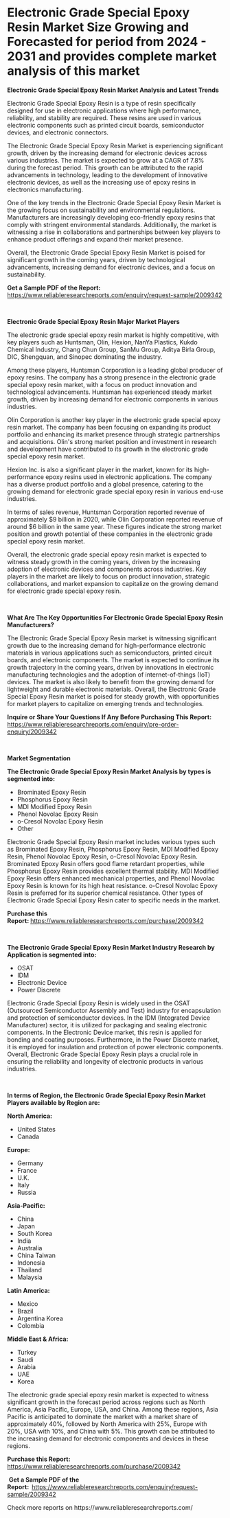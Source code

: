 <p><h1>Electronic Grade Special Epoxy Resin Market Size Growing and Forecasted for period from 2024 - 2031 and provides complete market analysis of this market</h1></p><p><strong>Electronic Grade Special Epoxy Resin Market Analysis and Latest Trends</strong></p>
<p><p>Electronic Grade Special Epoxy Resin is a type of resin specifically designed for use in electronic applications where high performance, reliability, and stability are required. These resins are used in various electronic components such as printed circuit boards, semiconductor devices, and electronic connectors.</p><p>The Electronic Grade Special Epoxy Resin Market is experiencing significant growth, driven by the increasing demand for electronic devices across various industries. The market is expected to grow at a CAGR of 7.8% during the forecast period. This growth can be attributed to the rapid advancements in technology, leading to the development of innovative electronic devices, as well as the increasing use of epoxy resins in electronics manufacturing.</p><p>One of the key trends in the Electronic Grade Special Epoxy Resin Market is the growing focus on sustainability and environmental regulations. Manufacturers are increasingly developing eco-friendly epoxy resins that comply with stringent environmental standards. Additionally, the market is witnessing a rise in collaborations and partnerships between key players to enhance product offerings and expand their market presence.</p><p>Overall, the Electronic Grade Special Epoxy Resin Market is poised for significant growth in the coming years, driven by technological advancements, increasing demand for electronic devices, and a focus on sustainability.</p></p>
<p><strong>Get a Sample PDF of the Report:&nbsp;</strong> <a href="https://www.reliableresearchreports.com/enquiry/request-sample/2009342">https://www.reliableresearchreports.com/enquiry/request-sample/2009342</a></p>
<p>&nbsp;</p>
<p><strong>Electronic Grade Special Epoxy Resin Major Market Players</strong></p>
<p><p>The electronic grade special epoxy resin market is highly competitive, with key players such as Huntsman, Olin, Hexion, NanYa Plastics, Kukdo Chemical Industry, Chang Chun Group, SanMu Group, Aditya Birla Group, DIC, Shengquan, and Sinopec dominating the industry.</p><p>Among these players, Huntsman Corporation is a leading global producer of epoxy resins. The company has a strong presence in the electronic grade special epoxy resin market, with a focus on product innovation and technological advancements. Huntsman has experienced steady market growth, driven by increasing demand for electronic components in various industries.</p><p>Olin Corporation is another key player in the electronic grade special epoxy resin market. The company has been focusing on expanding its product portfolio and enhancing its market presence through strategic partnerships and acquisitions. Olin's strong market position and investment in research and development have contributed to its growth in the electronic grade special epoxy resin market.</p><p>Hexion Inc. is also a significant player in the market, known for its high-performance epoxy resins used in electronic applications. The company has a diverse product portfolio and a global presence, catering to the growing demand for electronic grade special epoxy resin in various end-use industries.</p><p>In terms of sales revenue, Huntsman Corporation reported revenue of approximately $9 billion in 2020, while Olin Corporation reported revenue of around $6 billion in the same year. These figures indicate the strong market position and growth potential of these companies in the electronic grade special epoxy resin market.</p><p>Overall, the electronic grade special epoxy resin market is expected to witness steady growth in the coming years, driven by the increasing adoption of electronic devices and components across industries. Key players in the market are likely to focus on product innovation, strategic collaborations, and market expansion to capitalize on the growing demand for electronic grade special epoxy resin.</p></p>
<p>&nbsp;</p>
<p><strong>What Are The Key Opportunities For Electronic Grade Special Epoxy Resin Manufacturers?</strong></p>
<p><p>The Electronic Grade Special Epoxy Resin market is witnessing significant growth due to the increasing demand for high-performance electronic materials in various applications such as semiconductors, printed circuit boards, and electronic components. The market is expected to continue its growth trajectory in the coming years, driven by innovations in electronic manufacturing technologies and the adoption of internet-of-things (IoT) devices. The market is also likely to benefit from the growing demand for lightweight and durable electronic materials. Overall, the Electronic Grade Special Epoxy Resin market is poised for steady growth, with opportunities for market players to capitalize on emerging trends and technologies.</p></p>
<p><strong>Inquire or Share Your Questions If Any Before Purchasing This Report:</strong> <a href="https://www.reliableresearchreports.com/enquiry/pre-order-enquiry/2009342">https://www.reliableresearchreports.com/enquiry/pre-order-enquiry/2009342</a></p>
<p>&nbsp;</p>
<p><strong>Market Segmentation</strong></p>
<p><strong>The Electronic Grade Special Epoxy Resin Market Analysis by types is segmented into:</strong></p>
<p><ul><li>Brominated Epoxy Resin</li><li>Phosphorus Epoxy Resin</li><li>MDI Modified Epoxy Resin</li><li>Phenol Novolac Epoxy Resin</li><li>o-Cresol Novolac Epoxy Resin</li><li>Other</li></ul></p>
<p><p>Electronic Grade Special Epoxy Resin market includes various types such as Brominated Epoxy Resin, Phosphorus Epoxy Resin, MDI Modified Epoxy Resin, Phenol Novolac Epoxy Resin, o-Cresol Novolac Epoxy Resin. Brominated Epoxy Resin offers good flame retardant properties, while Phosphorus Epoxy Resin provides excellent thermal stability. MDI Modified Epoxy Resin offers enhanced mechanical properties, and Phenol Novolac Epoxy Resin is known for its high heat resistance. o-Cresol Novolac Epoxy Resin is preferred for its superior chemical resistance. Other types of Electronic Grade Special Epoxy Resin cater to specific needs in the market.</p></p>
<p><strong>Purchase this Report:&nbsp;</strong><a href="https://www.reliableresearchreports.com/purchase/2009342">https://www.reliableresearchreports.com/purchase/2009342</a></p>
<p>&nbsp;</p>
<p><strong>The Electronic Grade Special Epoxy Resin Market Industry Research by Application is segmented into:</strong></p>
<p><ul><li>OSAT</li><li>IDM</li><li>Electronic Device</li><li>Power Discrete</li></ul></p>
<p><p>Electronic Grade Special Epoxy Resin is widely used in the OSAT (Outsourced Semiconductor Assembly and Test) industry for encapsulation and protection of semiconductor devices. In the IDM (Integrated Device Manufacturer) sector, it is utilized for packaging and sealing electronic components. In the Electronic Device market, this resin is applied for bonding and coating purposes. Furthermore, in the Power Discrete market, it is employed for insulation and protection of power electronic components. Overall, Electronic Grade Special Epoxy Resin plays a crucial role in ensuring the reliability and longevity of electronic products in various industries.</p></p>
<p>&nbsp;</p>
<p><strong>In terms of Region, the Electronic Grade Special Epoxy Resin Market Players available by Region are:</strong></p>
<p>
    <p> <strong> North America: </strong>
        <ul>
            <li>United States</li>
            <li>Canada</li>
        </ul>
        </p> 
    <p> <strong> Europe: </strong>
        <ul>
            <li>Germany</li>
            <li>France</li>
            <li>U.K.</li>
            <li>Italy</li>
            <li>Russia</li>
        </ul>
        </p> 
    <p> <strong> Asia-Pacific: </strong>
        <ul>
            <li>China</li>
            <li>Japan</li>
            <li>South Korea</li>
            <li>India</li>
            <li>Australia</li>
            <li>China Taiwan</li>
            <li>Indonesia</li>
            <li>Thailand</li>
            <li>Malaysia</li>
        </ul>
        </p> 
    <p> <strong> Latin America: </strong>
        <ul>
            <li>Mexico</li>
            <li>Brazil</li>
            <li>Argentina Korea</li>
            <li>Colombia</li>
        </ul>
        </p> 
    <p> <strong> Middle East & Africa: </strong>
        <ul>
            <li>Turkey</li>
            <li>Saudi</li>
            <li>Arabia</li>
            <li>UAE</li>
            <li>Korea</li>
        </ul>
    </p>
    </p>
<p><p>The electronic grade special epoxy resin market is expected to witness significant growth in the forecast period across regions such as North America, Asia Pacific, Europe, USA, and China. Among these regions, Asia Pacific is anticipated to dominate the market with a market share of approximately 40%, followed by North America with 25%, Europe with 20%, USA with 10%, and China with 5%. This growth can be attributed to the increasing demand for electronic components and devices in these regions.</p></p>
<p><strong>Purchase this Report: </strong><a href="https://www.reliableresearchreports.com/purchase/2009342">https://www.reliableresearchreports.com/purchase/2009342</a></p>
<p>&nbsp;<strong>Get a Sample PDF of the Report:&nbsp;&nbsp;</strong><a href="https://www.reliableresearchreports.com/enquiry/request-sample/2009342">https://www.reliableresearchreports.com/enquiry/request-sample/2009342</a></p>
<p><strong></strong></p>
<p>Check more reports on https://www.reliableresearchreports.com/</p>